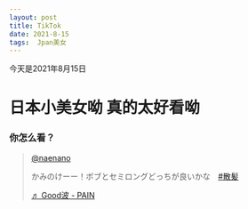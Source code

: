 ```yaml
---
layout: post
title: TikTok
date: 2021-8-15
tags:  Jpan美女 
---
```


今天是2021年8月15日

# 日本小美女呦 真的太好看呦
### 你怎么看？
 
 <blockquote class="tiktok-embed" cite="https://www.tiktok.com/@naenano/video/6994373265552657665" data-video-id="6994373265552657665" style="max-width: 605px;min-width: 325px;" > <section> <a target="_blank" title="@naenano" href="https://www.tiktok.com/@naenano">@naenano</a> <p>かみのけーー！ボブとセミロングどっちが良いかな　<a title="散髪" target="_blank" href="https://www.tiktok.com/tag/%E6%95%A3%E9%AB%AA">#散髪</a></p> <a target="_blank" title="♬ Good波 - PAIN" href="https://www.tiktok.com/music/Good波-6988810468240542465">♬ Good波 - PAIN</a> </section> </blockquote> <script async src="https://www.tiktok.com/embed.js"></script>
